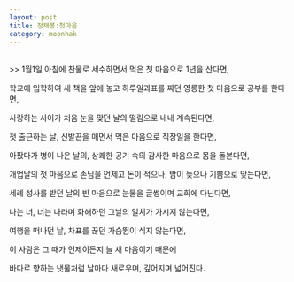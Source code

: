 ```yaml
---
layout: post 
title: 정채봉:첫마음 
category: moonhak
---
```


<br/>
>> 1월1일 아침에 찬물로 세수하면서 
먹은 첫 마음으로 1년을 산다면,

학교에 입학하여 새 책을 앞에 놓고
하루일과표를 짜던
영롱한 첫 마음으로 공부를 한다면,

사랑하는 사이가 
처음 눈을 맞던 날의 떨림으로
내내 계속된다면,

첫 출근하는 날,
신발끈을 매면서 먹은 마음으로
직장일을 한다면,

아팠다가 병이 나은 날의,
상쾌한 공기 속의 감사한 마음으로 
몸을 돌본다면,

개업날의 첫 마음으로 손님을 언제고
돈이 적으나, 밤이 늦으나
기쁨으로 맞는다면,

세례 성사를 받던 날의 빈 마음으로
눈물을 글썽이며 교회에 다닌다면,

나는 너, 너는 나라며 화해하던 
그날의 일치가 가시지 않는다면,

여행을 떠나던 날, 
차표를 끊던 가슴뜀이 식지 않는다면,

이 사람은 그 때가 언제이든지
늘 새 마음이기 때문에

바다로 향하는 냇물처럼
날마다 새로우며,
깊어지며 넓어진다.
